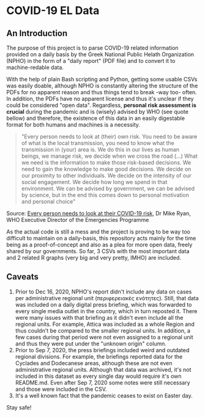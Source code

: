 # COVID-19 EL Data

## An Introduction

The purpose of this project is to parse COVID-19 related information provided on a daily basis by the Greek National Public Helath Organization (NPHO) in the form of a "daily report" (PDF file) and to convert it to machine-redable data.

With the help of plain Bash scripting and Python, getting some usable CSVs was easily doable, although NPHO is constantly altering the structure of the PDFs for no apparent reason and thus things tend to break -way too- often. In addition, the PDFs have no apparent license and thus it's unclear if they could be considered "open data". Regardless, **personal risk assessment is crucial** during the pandemic and is (wisely) advised by WHO (see quote bellow) and therefore, the existence of this data in an easily digestable format for both humans and machines is a necessity.

>"Every person needs to look at (their) own risk. You need to be aware of what is the local transmission, you need to know what the transmission in (your) area is. We do this in our lives as human beings, we manage risk, we decide when we cross the road (...) What we need is the information to make those risk-based decisions. We need to gain the knowledge to make good decisions. We decide on our proximity to other individuals. We decide on the intensity of our social engagement. We decide how long we spend in that environment. We can be advised by government, we can be advised by science, but in the end this comes down to personal motivation and personal choice"

Source: [Every person needs to look at their COVID-19 risk](https://www.youtube.com/watch?v=ddefsWzxWjI),
Dr Mike Ryan, WHO Executive Director of the Emergencies Programme

As the actual code is still a mess and the project is proving to be way too difficult to maintain on a daily-basis, this repository acts mainly for the time being as a proof-of-concept and also as a plea for more open data, freely shared by our governments. So far, 3 CSVs with the most important data and 2 related R graphs (very big and very pretty, IMHO) are included.

## Caveats

1. Prior to Dec 16, 2020, NPHO's report didn't include any data on cases per administrative regional unit (περιφερειακές ενότητες). Still, that data was included on a daily digital press briefing, which was forwarded to every single media outlet in the country, which in turn reposted it. There were many issues with that briefing as it didn't even include all the regional units. For example, Attica was included as a whole Region and thus couldn't be compared to the smaller regional units. In addition, a few cases during that period were not even assigned to a regional unit and thus they were put under the "unknown origin" column. 
2. Prior to Sep 7, 2020, the press briefings included weird and outdated regional divisions. For example, the briefings reported data for the Cyclades and Dodecanese areas, although these are not even administrative regional units. Although that data was archived, it's not included in this dataset as every single day would require it's own README.md. Even after Sep 7, 2020 some notes were still necessary and those were included in the CSV.
3. It's a well known fact that the pandemic ceases to exist on Easter day.

Stay safe!
